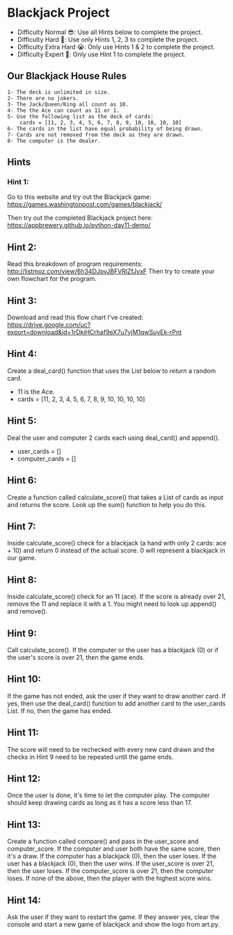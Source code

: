 
# Blackjack Project 

- Difficulty Normal 😎: Use all Hints below to complete the project.
- Difficulty Hard 🤔: Use only Hints 1, 2, 3 to complete the project.
- Difficulty Extra Hard 😭: Only use Hints 1 & 2 to complete the project.
- Difficulty Expert 🤯: Only use Hint 1 to complete the project.

## Our Blackjack House Rules 

    1- The deck is unlimited in size. 
    2- There are no jokers. 
    3- The Jack/Queen/King all count as 10.
    4- The the Ace can count as 11 or 1.
    5- Use the following list as the deck of cards:
        cards = [11, 2, 3, 4, 5, 6, 7, 8, 9, 10, 10, 10, 10]
    6- The cards in the list have equal probability of being drawn.
    7- Cards are not removed from the deck as they are drawn.
    8- The computer is the dealer.

## Hints 

### Hint 1: 
Go to this website and try out the Blackjack game:
https://games.washingtonpost.com/games/blackjack/

Then try out the completed Blackjack project here: https://appbrewery.github.io/python-day11-demo/

## Hint 2:
Read this breakdown of program requirements: http://listmoz.com/view/6h34DJpvJBFVRlZfJvxF
Then try to create your own flowchart for the program.

## Hint 3: 
Download and read this flow chart I've created: https://drive.google.com/uc?export=download&id=1rDkiHCrhaf9eX7u7yjM1qwSuyEk-rPnt

## Hint 4: 
Create a deal_card() function that uses the List below to *return* a random card.
  - 11 is the Ace.
  - cards = [11, 2, 3, 4, 5, 6, 7, 8, 9, 10, 10, 10, 10]

## Hint 5:
Deal the user and computer 2 cards each using deal_card() and append().
  - user_cards = []
  - computer_cards = []

## Hint 6:
Create a function called calculate_score() that takes a List of cards as input and returns the score. 
Look up the sum() function to help you do this.

## Hint 7:
Inside calculate_score() check for a blackjack (a hand with only 2 cards: ace + 10) and return 0 instead 
of the actual score. 0 will represent a blackjack in our game.

## Hint 8:
Inside calculate_score() check for an 11 (ace). If the score is already over 21, remove the 11 and replace 
it with a 1. You might need to look up append() and remove().

## Hint 9: 
Call calculate_score(). If the computer or the user has a blackjack (0) or if the user's score is over 21, 
then the game ends.

## Hint 10: 
If the game has not ended, ask the user if they want to draw another card. If yes, then use the deal_card() 
function to add another card to the user_cards List. If no, then the game has ended.

## Hint 11: 
The score will need to be rechecked with every new card drawn and the checks in Hint 9 need to be repeated until
the game ends.

## Hint 12: 
Once the user is done, it's time to let the computer play. The computer should keep drawing cards as long as it has
a score less than 17.

## Hint 13: 
Create a function called compare() and pass in the user_score and computer_score.
If the computer and user both have the same score, then it's a draw. 
If the computer has a blackjack (0), then the user loses. If the user has a blackjack (0), 
then the user wins. If the user_score is over 21, then the user loses. 
If the computer_score is over 21, then the computer loses. 
If none of the above, then the player with the highest score wins.

## Hint 14: 
Ask the user if they want to restart the game. If they answer yes, clear the console and start a new game 
of blackjack and show the logo from art.py.

